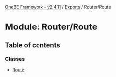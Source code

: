 [OneBE Framework - v2.4.11](../README.md) / [Exports](../modules.md) / Router/Route

# Module: Router/Route

## Table of contents

### Classes

- [Route](../classes/Router_Route.Route.md)
